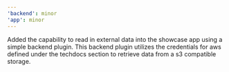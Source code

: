 ```yaml
---
'backend': minor
'app': minor
---
```


Added the capability to read in external data into the showcase app using a simple backend plugin. This backend plugin utilizes the credentials for aws defined under the techdocs section to retrieve data from a s3 compatible storage.
